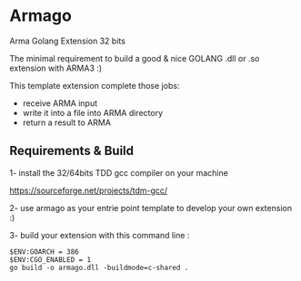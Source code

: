 # Armago

Arma Golang Extension 32 bits

The minimal requirement to build a good & nice GOLANG .dll or .so extension with ARMA3 :)

This template extension complete those jobs:
- receive ARMA input
- write it into a file into ARMA directory
- return a result to ARMA

## Requirements & Build

1- install the 32/64bits TDD gcc compiler on your machine

https://sourceforge.net/projects/tdm-gcc/

2- use armago as your entrie point template to develop your own extension :)

3- build your extension with this command line :

```
$ENV:GOARCH = 386
$ENV:CGO_ENABLED = 1
go build -o armago.dll -buildmode=c-shared .
```